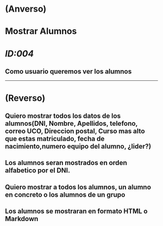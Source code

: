 # **(Anverso)**
# **Mostrar Alumnos**
# *ID:004*
## Como usuario queremos ver los alumnos
----------
# **(Reverso)**
## Quiero mostrar todos los datos de los alumnos(DNI, Nombre, Apellidos, telefono, correo UCO, Direccion postal, Curso mas alto que estas matriculado, fecha de nacimiento,numero equipo del alumno, ¿lider?)
## Los alumnos seran mostrados en orden alfabetico por el DNI.
## Quiero mostrar a todos los alumnos, un alumno en concreto o los alumnos de un grupo
## Los alumnos se mostraran en formato HTML o Markdown



